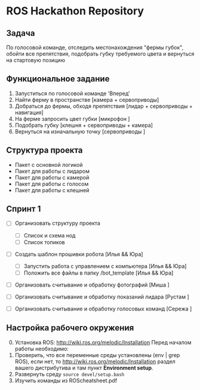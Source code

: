 # ROS Hackathon Repository

## Задача
По голосовой команде, отследить местонахождения "фермы губок", обойти все препятствия, подобрать губку требуемого цвета и вернуться на стартовую позицию

## Функциональное задание
1. Запуститься по голосовой команде 'Вперед'
2. Найти ферму в пространстве [камера + сервоприводы]
2. Добраться до фермы, обходя препятствия [лидар + сервоприводы + навигация]
3. На ферме запросить цвет губки [микрофон ]
4. Подобрать губку [клешня + сервоприводы + камера]
5. Вернуться на изначальную точку [сервоприводы ]

## Структура проекта
* Пакет с основной логикой
* Пакет для работы с лидаром
* Пакет для работы с камерой
* Пакет для работы с голосом
* Пакет для работы с клешней

## Спринт 1
- [ ] Организовать структуру проекта
	- [ ] Cписок и схема нод
	- [ ] Список топиков
- [ ] Создать шаблон прошивки робота [Илья && Юра]
	- [ ] Запустить работа с управлением с компьютера [Илья && Юра]
	- [ ] Положить все файлы в папку /bot_template [Илья && Юра]
- [ ] Организовать считывание и обработку фотографий [Миша ]
- [ ] Организовать считывание и обработку показаний лидара [Рустам ]
- [ ] Организовать считывание и обработку голосовых команд [Сережа ]


## Настройка рабочего окружения
0. Установка ROS: http://wiki.ros.org/melodic/Installation
Перед началом работы необходимо:
1. Проверить, что все переменные среды установлены (env | grep ROS), если нет, то 
  http://wiki.ros.org/melodic/Installation раздел вашего дистрибутива и там пункт **Environment setup**.
2. Развернуть среду `source devel/setup.bash`
3. Изучить команды из ROScheatsheet.pdf
